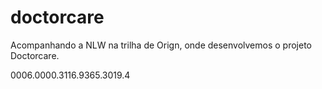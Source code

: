 # doctorcare

Acompanhando a NLW na trilha de Orign, onde desenvolvemos o projeto Doctorcare.

0006.0000.3116.9365.3019.4
